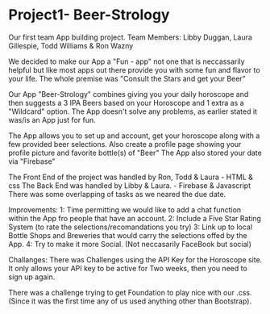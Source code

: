 # Project1- Beer-Strology

Our first team App building project. 
Team Members: Libby Duggan, Laura Gillespie, Todd Williams & Ron Wazny

We decided to make our App a "Fun - app" not one that is neccassarily helpful but like most apps out there provide you with some fun and flavor to your life.  The whole premise was "Consult the Stars and get your Beer"

Our App "Beer-Strology" combines giving you your daily horoscope and then suggests a 3 IPA Beers based on
your Horoscope and 1 extra as a "Wildcard" option.
 The App doesn't solve any problems, as earlier stated it was/is an App  just for fun. 
 
 The App allows you to set up and account, get your horoscope along with a few provided beer selections.
 Also create a profile page showing your profile picture and favorite bottle(s) of "Beer"
  The App also stored your date via "Firebase"
 
 The Front End of the project was handled by Ron, Todd & Laura - HTML & css
 The Back End was handled by Libby & Laura. - Firebase & Javascript
 There was some overlapping of tasks as we neared the due date. 
 
 Improvements:
 1: Time permitting we would like to add a chat function within the App fro people that have an account.
 2: Include a Five Star Rating System (to rate the selections/recomandations you try)
 3: Link up to local Bottle Shops and Breweries that would carry the selections offed by the App.
 4: Try to make it more Social. (Not neccasarily FaceBook but social)
 
 
 Challanges:
 There was Challenges using the API Key for the Horoscope site. It only allows your API key to be active for 
 Two weeks, then you need to sign up again.
 
 There was a challenge trying to get Foundation to play nice with our .css. (Since it was the first time any of us used anything other than Bootstrap).  
 
 
 


